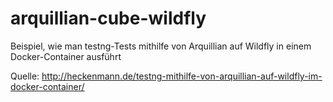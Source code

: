 # arquillian-cube-wildfly
Beispiel, wie man testng-Tests mithilfe von Arquillian auf Wildfly in einem Docker-Container ausführt

Quelle:
http://heckenmann.de/testng-mithilfe-von-arquillian-auf-wildfly-im-docker-container/
